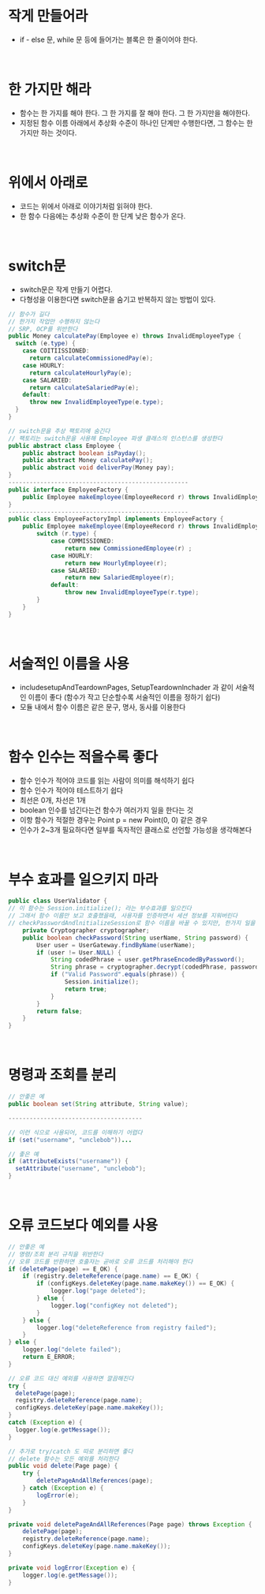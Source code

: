 # 작게 만들어라
- if - else 문, while 문 등에 들어가는 블록은 한 줄이어야 한다.

<br>

# 한 가지만 해라
- 함수는 한 가지를 해야 한다. 그 한 가지를 잘 해야 한다. 그 한 가지만을 해야한다.
- 지정된 함수 이름 아래에서 추상화 수준이 하나인 단계만 수행한다면, 그 함수는 한가지만 하는 것이다.

<br>

# 위에서 아래로
- 코드는 위에서 아래로 이야기처럼 읽혀야 한다.
- 한 함수 다음에는 추상화 수준이 한 단계 낮은 함수가 온다.

<br>

# switch문
- switch문은 작게 만들기 어렵다.
- 다형성을 이용한다면 switch문을 숨기고 반복하지 않는 방법이 있다.
``` java
// 함수가 길다
// 한가지 작업만 수행하지 않는다
// SRP, OCP를 위반한다
public Money calculatePay(Employee e) throws InvalidEmployeeType {
  switch (e.type) {
    case COITIISSIONED:
      return calculateCommissionedPay(e);
    case HOURLY:
      return calculateHourlyPay(e);
    case SALARIED:
      return calculateSalariedPay(e);
    default:
      throw new InvalidEmployeeType(e.type); 
  }
}
```

``` java
// switch문을 추상 팩토리에 숨긴다
// 팩토리는 switch문을 사용해 Employee 파생 클래스의 인스턴스를 생성한다
public abstract class Employee {
	public abstract boolean isPayday();
	public abstract Money calculatePay();
	public abstract void deliverPay(Money pay);
}
---------------------------------------------------
public interface EmployeeFactory {
	public Employee makeEmployee(EmployeeRecord r) throws InvalidEmployeeType; 
}
---------------------------------------------------
public class EmployeeFactoryImpl implements EmployeeFactory {
	public Employee makeEmployee(EmployeeRecord r) throws InvalidEmployeeType {
		switch (r.type) {
			case COMMISSIONED:
				return new CommissionedEmployee(r) ;
			case HOURLY:
				return new HourlyEmployee(r);
			case SALARIED:
				return new SalariedEmployee(r);
			default:
				throw new InvalidEmployeeType(r.type);
		} 
	}
}
```

<br>

# 서술적인 이름을 사용
- includesetupAndTeardownPages, SetupTeardownlnchader 과 같이 서술적인 이름이 좋다 (함수가 작고 단순할수록 서술적인 이름을 정하기 쉽다)
- 모듈 내에서 함수 이름은 같은 문구, 명사, 동사를 이용한다

<br>

# 함수 인수는 적을수록 좋다
- 함수 인수가 적어야 코드를 읽는 사람이 의미를 해석하기 쉽다
- 함수 인수가 적어야 테스트하기 쉽다
- 최선은 0개, 차선은 1개
- boolean 인수를 넘긴다는건 함수가 여러가지 일을 한다는 것
- 이항 함수가 적절한 경우는 Point p = new Point(0, 0) 같은 경우
- 인수가 2~3개 필요하다면 일부를 독자적인 클래스로 선언할 가능성을 생각해본다

<br>

# 부수 효과를 일으키지 마라
``` java
public class UserValidator {
// 이 함수는 Session.initialize(); 라는 부수효과를 일으킨다
// 그래서 함수 이름만 보고 호출했을때, 사용자를 인증하면서 세션 정보를 지워버린다
// checkPasswordAndlnitializeSession로 함수 이름을 바꿀 수 있지만, 한가지 일을 한다는 규칙을 위반한다
	private Cryptographer cryptographer;
	public boolean checkPassword(String userName, String password) { 
		User user = UserGateway.findByName(userName);
		if (user != User.NULL) {
			String codedPhrase = user.getPhraseEncodedByPassword(); 
			String phrase = cryptographer.decrypt(codedPhrase, password); 
			if ("Valid Password".equals(phrase)) {
				Session.initialize();
				return true; 
			}
		}
		return false; 
	}
}
```

<br>

# 명령과 조회를 분리
``` java
// 안좋은 예
public boolean set(String attribute, String value);

--------------------------------------

// 이런 식으로 사용되어, 코드를 이해하기 어렵다
if (set("username", "unclebob"))...
```

``` java
// 좋은 예
if (attributeExists("username")) { 
  setAttribute("username", "unclebob");
}
```

<br>

# 오류 코드보다 예외를 사용
``` java
// 안좋은 예
// 명령/조회 분리 규칙을 위반한다
// 오류 코드를 반환하면 호출자는 곧바로 오류 코드를 처리해야 한다
if (deletePage(page) == E_OK) {
	if (registry.deleteReference(page.name) == E_OK) {
		if (configKeys.deleteKey(page.name.makeKey()) == E_OK) {
			logger.log("page deleted");
		} else {
			logger.log("configKey not deleted");
		}
	} else {
		logger.log("deleteReference from registry failed"); 
	} 
} else {
	logger.log("delete failed");
	return E_ERROR;
}
```

``` java
// 오류 코드 대신 예외를 사용하면 깔끔해진다
try {
  deletePage(page); 
  registry.deleteReference(page.name); 
  configKeys.deleteKey(page.name.makeKey());
}
catch (Exception e) {
  logger.log(e.getMessage()); 
}

```

``` java
// 추가로 try/catch 도 따로 분리하면 좋다
// delete 함수는 모든 예외를 처리한다
public void delete(Page page) {
	try {
		deletePageAndAllReferences(page);
  	} catch (Exception e) {
  		logError(e);
  	}
}

private void deletePageAndAllReferences(Page page) throws Exception { 
	deletePage(page);
	registry.deleteReference(page.name); 
	configKeys.deleteKey(page.name.makeKey());
}

private void logError(Exception e) { 
	logger.log(e.getMessage());
}
```














